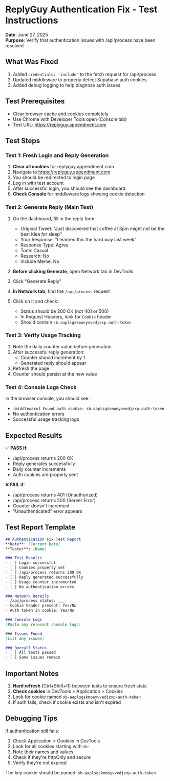 # ReplyGuy Authentication Fix - Test Instructions

**Date**: June 27, 2025  
**Purpose**: Verify that authentication issues with /api/process have been resolved

## What Was Fixed
1. Added `credentials: 'include'` to the fetch request for /api/process
2. Updated middleware to properly detect Supabase auth cookies
3. Added debug logging to help diagnose auth issues

## Test Prerequisites
- Clear browser cache and cookies completely
- Use Chrome with Developer Tools open (Console tab)
- Test URL: https://replyguy.appendment.com

## Test Steps

### Test 1: Fresh Login and Reply Generation
1. **Clear all cookies** for replyguy.appendment.com
2. Navigate to https://replyguy.appendment.com
3. You should be redirected to login page
4. Log in with test account
5. After successful login, you should see the dashboard
6. **Check Console** for middleware logs showing cookie detection

### Test 2: Generate Reply (Main Test)
1. On the dashboard, fill in the reply form:
   - Original Tweet: "Just discovered that coffee at 3pm might not be the best idea for sleep"
   - Your Response: "I learned this the hard way last week"
   - Response Type: Agree
   - Tone: Casual
   - Research: No
   - Include Meme: No

2. **Before clicking Generate**, open Network tab in DevTools
3. Click "Generate Reply"
4. **In Network tab**, find the `/api/process` request
5. Click on it and check:
   - Status should be 200 OK (not 401 or 500)
   - In Request Headers, look for `Cookie` header
   - Should contain `sb-aaplsgskmoeyvvedjzxp-auth-token`

### Test 3: Verify Usage Tracking
1. Note the daily counter value before generation
2. After successful reply generation:
   - Counter should increment by 1
   - Generated reply should appear
3. Refresh the page
4. Counter should persist at the new value

### Test 4: Console Logs Check
In the browser console, you should see:
- `[middleware] Found auth cookie: sb-aaplsgskmoeyvvedjzxp-auth-token`
- No authentication errors
- Successful usage tracking logs

## Expected Results

✅ **PASS if**:
- /api/process returns 200 OK
- Reply generates successfully
- Daily counter increments
- Auth cookies are properly sent

❌ **FAIL if**:
- /api/process returns 401 (Unauthorized)
- /api/process returns 500 (Server Error)
- Counter doesn't increment
- "Unauthenticated" error appears

## Test Report Template

```markdown
## Authentication Fix Test Report
**Date**: [Current Date]
**Tester**: [Name]

### Test Results
- [ ] Login successful
- [ ] Cookies properly set
- [ ] /api/process returns 200 OK
- [ ] Reply generated successfully
- [ ] Usage counter incremented
- [ ] No authentication errors

### Network Details
- /api/process status: ___
- Cookie header present: Yes/No
- Auth token in cookie: Yes/No

### Console Logs
[Paste any relevant console logs]

### Issues Found
[List any issues]

### Overall Status
- [ ] All tests passed
- [ ] Some issues remain
```

## Important Notes

1. **Hard refresh** (Ctrl+Shift+R) between tests to ensure fresh state
2. **Check cookies** in DevTools > Application > Cookies
3. Look for cookie named `sb-aaplsgskmoeyvvedjzxp-auth-token`
4. If auth fails, check if cookie exists and isn't expired

## Debugging Tips

If authentication still fails:
1. Check Application > Cookies in DevTools
2. Look for all cookies starting with `sb-`
3. Note their names and values
4. Check if they're httpOnly and secure
5. Verify they're not expired

The key cookie should be named:
`sb-aaplsgskmoeyvvedjzxp-auth-token`